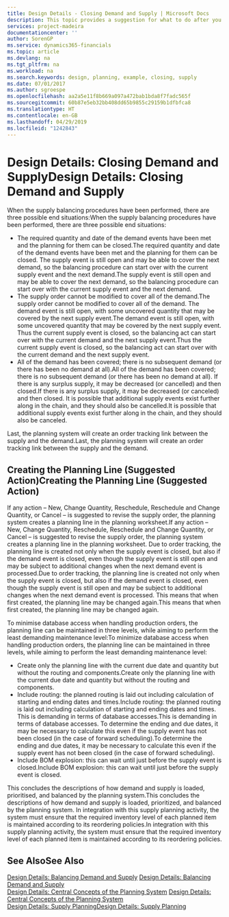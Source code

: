 ```yaml
---
title: Design Details - Closing Demand and Supply | Microsoft Docs
description: This topic provides a suggestion for what to do after you perform supply balancing procedures.
services: project-madeira
documentationcenter: ''
author: SorenGP
ms.service: dynamics365-financials
ms.topic: article
ms.devlang: na
ms.tgt_pltfrm: na
ms.workload: na
ms.search.keywords: design, planning, example, closing, supply
ms.date: 07/01/2017
ms.author: sgroespe
ms.openlocfilehash: aa2a5e11f8b669a097a472bab1bda8f7fadc565f
ms.sourcegitcommit: 60b87e5eb32bb408dd65b9855c29159b1dfbfca8
ms.translationtype: HT
ms.contentlocale: en-GB
ms.lasthandoff: 04/29/2019
ms.locfileid: "1242843"
---
```

# <a name="design-details-closing-demand-and-supply"></a><span data-ttu-id="15dc1-103">Design Details: Closing Demand and Supply</span><span class="sxs-lookup"><span data-stu-id="15dc1-103">Design Details: Closing Demand and Supply</span></span>
<span data-ttu-id="15dc1-104">When the supply balancing procedures have been performed, there are three possible end situations:</span><span class="sxs-lookup"><span data-stu-id="15dc1-104">When the supply balancing procedures have been performed, there are three possible end situations:</span></span>  
  
* <span data-ttu-id="15dc1-105">The required quantity and date of the demand events have been met and the planning for them can be closed.</span><span class="sxs-lookup"><span data-stu-id="15dc1-105">The required quantity and date of the demand events have been met and the planning for them can be closed.</span></span> <span data-ttu-id="15dc1-106">The supply event is still open and may be able to cover the next demand, so the balancing procedure can start over with the current supply event and the next demand.</span><span class="sxs-lookup"><span data-stu-id="15dc1-106">The supply event is still open and may be able to cover the next demand, so the balancing procedure can start over with the current supply event and the next demand.</span></span>  
* <span data-ttu-id="15dc1-107">The supply order cannot be modified to cover all of the demand.</span><span class="sxs-lookup"><span data-stu-id="15dc1-107">The supply order cannot be modified to cover all of the demand.</span></span> <span data-ttu-id="15dc1-108">The demand event is still open, with some uncovered quantity that may be covered by the next supply event.</span><span class="sxs-lookup"><span data-stu-id="15dc1-108">The demand event is still open, with some uncovered quantity that may be covered by the next supply event.</span></span> <span data-ttu-id="15dc1-109">Thus the current supply event is closed, so the balancing act can start over with the current demand and the next supply event.</span><span class="sxs-lookup"><span data-stu-id="15dc1-109">Thus the current supply event is closed, so the balancing act can start over with the current demand and the next supply event.</span></span>  
* <span data-ttu-id="15dc1-110">All of the demand has been covered; there is no subsequent demand (or there has been no demand at all).</span><span class="sxs-lookup"><span data-stu-id="15dc1-110">All of the demand has been covered; there is no subsequent demand (or there has been no demand at all).</span></span> <span data-ttu-id="15dc1-111">If there is any surplus supply, it may be decreased (or cancelled) and then closed.</span><span class="sxs-lookup"><span data-stu-id="15dc1-111">If there is any surplus supply, it may be decreased (or canceled) and then closed.</span></span> <span data-ttu-id="15dc1-112">It is possible that additional supply events exist further along in the chain, and they should also be cancelled.</span><span class="sxs-lookup"><span data-stu-id="15dc1-112">It is possible that additional supply events exist further along in the chain, and they should also be canceled.</span></span>  
  
<span data-ttu-id="15dc1-113">Last, the planning system will create an order tracking link between the supply and the demand.</span><span class="sxs-lookup"><span data-stu-id="15dc1-113">Last, the planning system will create an order tracking link between the supply and the demand.</span></span>  
  
## <a name="creating-the-planning-line-suggested-action"></a><span data-ttu-id="15dc1-114">Creating the Planning Line (Suggested Action)</span><span class="sxs-lookup"><span data-stu-id="15dc1-114">Creating the Planning Line (Suggested Action)</span></span>  
<span data-ttu-id="15dc1-115">If any action – New, Change Quantity, Reschedule, Reschedule and Change Quantity, or Cancel – is suggested to revise the supply order, the planning system creates a planning line in the planning worksheet.</span><span class="sxs-lookup"><span data-stu-id="15dc1-115">If any action – New, Change Quantity, Reschedule, Reschedule and Change Quantity, or Cancel – is suggested to revise the supply order, the planning system creates a planning line in the planning worksheet.</span></span> <span data-ttu-id="15dc1-116">Due to order tracking, the planning line is created not only when the supply event is closed, but also if the demand event is closed, even though the supply event is still open and may be subject to additional changes when the next demand event is processed.</span><span class="sxs-lookup"><span data-stu-id="15dc1-116">Due to order tracking, the planning line is created not only when the supply event is closed, but also if the demand event is closed, even though the supply event is still open and may be subject to additional changes when the next demand event is processed.</span></span> <span data-ttu-id="15dc1-117">This means that when first created, the planning line may be changed again.</span><span class="sxs-lookup"><span data-stu-id="15dc1-117">This means that when first created, the planning line may be changed again.</span></span>  
  
<span data-ttu-id="15dc1-118">To minimise database access when handling production orders, the planning line can be maintained in three levels, while aiming to perform the least demanding maintenance level:</span><span class="sxs-lookup"><span data-stu-id="15dc1-118">To minimize database access when handling production orders, the planning line can be maintained in three levels, while aiming to perform the least demanding maintenance level:</span></span>  
  
* <span data-ttu-id="15dc1-119">Create only the planning line with the current due date and quantity but without the routing and components.</span><span class="sxs-lookup"><span data-stu-id="15dc1-119">Create only the planning line with the current due date and quantity but without the routing and components.</span></span>  
* <span data-ttu-id="15dc1-120">Include routing: the planned routing is laid out including calculation of starting and ending dates and times.</span><span class="sxs-lookup"><span data-stu-id="15dc1-120">Include routing: the planned routing is laid out including calculation of starting and ending dates and times.</span></span> <span data-ttu-id="15dc1-121">This is demanding in terms of database accesses.</span><span class="sxs-lookup"><span data-stu-id="15dc1-121">This is demanding in terms of database accesses.</span></span> <span data-ttu-id="15dc1-122">To determine the ending and due dates, it may be necessary to calculate this even if the supply event has not been closed (in the case of forward scheduling).</span><span class="sxs-lookup"><span data-stu-id="15dc1-122">To determine the ending and due dates, it may be necessary to calculate this even if the supply event has not been closed (in the case of forward scheduling).</span></span>  
* <span data-ttu-id="15dc1-123">Include BOM explosion: this can wait until just before the supply event is closed.</span><span class="sxs-lookup"><span data-stu-id="15dc1-123">Include BOM explosion: this can wait until just before the supply event is closed.</span></span>  
  
<span data-ttu-id="15dc1-124">This concludes the descriptions of how demand and supply is loaded, prioritised, and balanced by the planning system.</span><span class="sxs-lookup"><span data-stu-id="15dc1-124">This concludes the descriptions of how demand and supply is loaded, prioritized, and balanced by the planning system.</span></span> <span data-ttu-id="15dc1-125">In integration with this supply planning activity, the system must ensure that the required inventory level of each planned item is maintained according to its reordering policies.</span><span class="sxs-lookup"><span data-stu-id="15dc1-125">In integration with this supply planning activity, the system must ensure that the required inventory level of each planned item is maintained according to its reordering policies.</span></span>  
  
## <a name="see-also"></a><span data-ttu-id="15dc1-126">See Also</span><span class="sxs-lookup"><span data-stu-id="15dc1-126">See Also</span></span>  
<span data-ttu-id="15dc1-127">[Design Details: Balancing Demand and Supply](design-details-balancing-demand-and-supply.md) </span><span class="sxs-lookup"><span data-stu-id="15dc1-127">[Design Details: Balancing Demand and Supply](design-details-balancing-demand-and-supply.md) </span></span>  
<span data-ttu-id="15dc1-128">[Design Details: Central Concepts of the Planning System](design-details-central-concepts-of-the-planning-system.md) </span><span class="sxs-lookup"><span data-stu-id="15dc1-128">[Design Details: Central Concepts of the Planning System](design-details-central-concepts-of-the-planning-system.md) </span></span>  
[<span data-ttu-id="15dc1-129">Design Details: Supply Planning</span><span class="sxs-lookup"><span data-stu-id="15dc1-129">Design Details: Supply Planning</span></span>](design-details-supply-planning.md)
